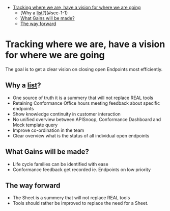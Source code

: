 - [Tracking where we are, have a vision for where we are going](#sec-1)
  - [Why a [list](https://docs.google.com/spreadsheets/d/1gdtP8phFQ70xNkRSmKifbB_0tyPQB-QB2K0DWdJJnS4/edit#gid=0)?](#sec-1-1)
  - [What Gains will be made?](#sec-1-2)
  - [The way forward](#sec-1-3)


# Tracking where we are, have a vision for where we are going<a id="sec-1"></a>

The goal is to get a clear vision on closing open Endpoints most efficiently.

## Why a [list](https://docs.google.com/spreadsheets/d/1gdtP8phFQ70xNkRSmKifbB_0tyPQB-QB2K0DWdJJnS4/edit#gid=0)?<a id="sec-1-1"></a>

-   One source of truth it is a summery that will not replace REAL tools
-   Retaining Conformance Office hours meeting feedback about specific endpoints
-   Show knowledge continuity in customer interaction
-   No unified overview between APISnoop, Conformance Dashboard and Mock template query
-   Improve co-ordination in the team
-   Clear overview what is the status of all individual open endpoints

## What Gains will be made?<a id="sec-1-2"></a>

-   Life cycle families can be identified with ease
-   Conformance feedback get recorded ie. Endpoints on low priority

## The way forward<a id="sec-1-3"></a>

-   The Sheet is a summery that will not replace REAL tools
-   Tools should rather be improved to replace the need for a Sheet.
